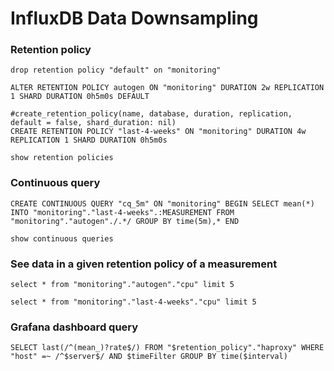 # InfluxDB Data Downsampling

### Retention policy

    drop retention policy "default" on "monitoring"
    
    ALTER RETENTION POLICY autogen ON "monitoring" DURATION 2w REPLICATION 1 SHARD DURATION 0h5m0s DEFAULT
    
    #create_retention_policy(name, database, duration, replication, default = false, shard_duration: nil)
    CREATE RETENTION POLICY "last-4-weeks" ON "monitoring" DURATION 4w REPLICATION 1 SHARD DURATION 0h5m0s
    
    show retention policies
    
### Continuous query
    
    CREATE CONTINUOUS QUERY "cq_5m" ON "monitoring" BEGIN SELECT mean(*) INTO "monitoring"."last-4-weeks".:MEASUREMENT FROM "monitoring"."autogen"./.*/ GROUP BY time(5m),* END
    
    show continuous queries
    
### See data in a given retention policy of a measurement
    
    select * from "monitoring"."autogen"."cpu" limit 5
    
    select * from "monitoring"."last-4-weeks"."cpu" limit 5
    
### Grafana dashboard query
    
    SELECT last(/^(mean_)?rate$/) FROM "$retention_policy"."haproxy" WHERE "host" =~ /^$server$/ AND $timeFilter GROUP BY time($interval)
